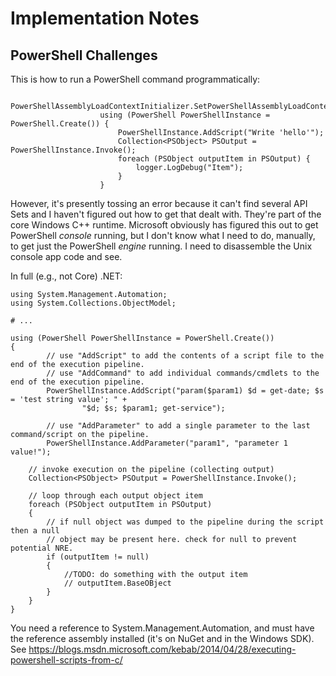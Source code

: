 # Implementation Notes

## PowerShell Challenges

This is how to run a PowerShell command programmatically:

```
                    PowerShellAssemblyLoadContextInitializer.SetPowerShellAssemblyLoadContext(AppContext.BaseDirectory);
                    using (PowerShell PowerShellInstance = PowerShell.Create()) {
                        PowerShellInstance.AddScript("Write 'hello'");
                        Collection<PSObject> PSOutput = PowerShellInstance.Invoke();
                        foreach (PSObject outputItem in PSOutput) {
                            logger.LogDebug("Item");
                        }
                    }
```

However, it's presently tossing an error because it can't find several API Sets and I haven't
figured out how to get that dealt with. They're part of the core Windows C++ runtime. Microsoft
obviously has figured this out to get PowerShell _console_ running, but I don't know what I need
to do, manually, to get just the PowerShell _engine_ running. I need to disassemble the Unix
console app code and see.

In full (e.g., not Core) .NET:

```
using System.Management.Automation;
using System.Collections.ObjectModel;

# ...

using (PowerShell PowerShellInstance = PowerShell.Create())
{
        // use "AddScript" to add the contents of a script file to the end of the execution pipeline.
        // use "AddCommand" to add individual commands/cmdlets to the end of the execution pipeline.
        PowerShellInstance.AddScript("param($param1) $d = get-date; $s = 'test string value'; " +
                "$d; $s; $param1; get-service");

        // use "AddParameter" to add a single parameter to the last command/script on the pipeline.
        PowerShellInstance.AddParameter("param1", "parameter 1 value!");  

    // invoke execution on the pipeline (collecting output)
    Collection<PSObject> PSOutput = PowerShellInstance.Invoke();

    // loop through each output object item
    foreach (PSObject outputItem in PSOutput)
    {
        // if null object was dumped to the pipeline during the script then a null
        // object may be present here. check for null to prevent potential NRE.
        if (outputItem != null)
        {
            //TODO: do something with the output item 
            // outputItem.BaseOBject
        }
    }
}
```

You need a reference to System.Management.Automation, and must have the reference assembly installed (it's on NuGet and in the Windows SDK). See https://blogs.msdn.microsoft.com/kebab/2014/04/28/executing-powershell-scripts-from-c/
